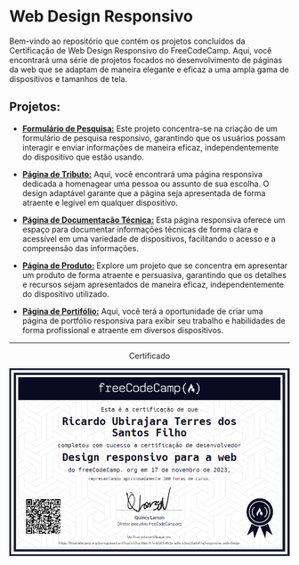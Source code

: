 # Web Design Responsivo

Bem-vindo ao repositório que contém os projetos concluídos da Certificação de Web Design Responsivo do FreeCodeCamp. Aqui, você encontrará uma série de projetos focados no desenvolvimento de páginas da web que se adaptam de maneira elegante e eficaz a uma ampla gama de dispositivos e tamanhos de tela.

## Projetos:

- **[Formulário de Pesquisa:](FormularioDePesquisa/)** Este projeto concentra-se na criação de um formulário de pesquisa responsivo, garantindo que os usuários possam interagir e enviar informações de maneira eficaz, independentemente do dispositivo que estão usando.

- **[Página de Tributo:](PaginaDeTributo/)** Aqui, você encontrará uma página responsiva dedicada a homenagear uma pessoa ou assunto de sua escolha. O design adaptável garante que a página seja apresentada de forma atraente e legível em qualquer dispositivo.

- **[Página de Documentação Técnica:](PaginaDeDocumentacaoTecnica/)** Esta página responsiva oferece um espaço para documentar informações técnicas de forma clara e acessível em uma variedade de dispositivos, facilitando o acesso e a compreensão das informações.

- **[Página de Produto:](PaginaDeProduto/)** Explore um projeto que se concentra em apresentar um produto de forma atraente e persuasiva, garantindo que os detalhes e recursos sejam apresentados de maneira eficaz, independentemente do dispositivo utilizado.

- **[Página de Portifólio:](PortifolioWeb/)** Aqui, você terá a oportunidade de criar uma página de portfólio responsiva para exibir seu trabalho e habilidades de forma profissional e atraente em diversos dispositivos.

---


<div align="center">
  <p>Certificado</p>
  <img src="imgs/certificado_drw.png" alt="Certificado FreeCodeCamp" style="display:block; margin:auto; margin-bottom:20px;">
</div>
